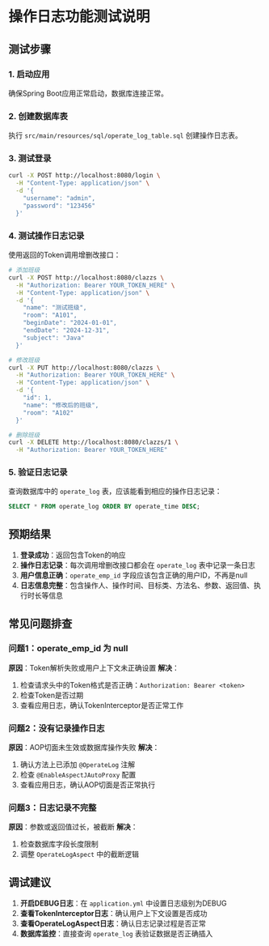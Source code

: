 # 操作日志功能测试说明

## 测试步骤

### 1. 启动应用
确保Spring Boot应用正常启动，数据库连接正常。

### 2. 创建数据库表
执行 `src/main/resources/sql/operate_log_table.sql` 创建操作日志表。

### 3. 测试登录
```bash
curl -X POST http://localhost:8080/login \
  -H "Content-Type: application/json" \
  -d '{
    "username": "admin",
    "password": "123456"
  }'
```

### 4. 测试操作日志记录
使用返回的Token调用增删改接口：

```bash
# 添加班级
curl -X POST http://localhost:8080/clazzs \
  -H "Authorization: Bearer YOUR_TOKEN_HERE" \
  -H "Content-Type: application/json" \
  -d '{
    "name": "测试班级",
    "room": "A101",
    "beginDate": "2024-01-01",
    "endDate": "2024-12-31",
    "subject": "Java"
  }'

# 修改班级
curl -X PUT http://localhost:8080/clazzs \
  -H "Authorization: Bearer YOUR_TOKEN_HERE" \
  -H "Content-Type: application/json" \
  -d '{
    "id": 1,
    "name": "修改后的班级",
    "room": "A102"
  }'

# 删除班级
curl -X DELETE http://localhost:8080/clazzs/1 \
  -H "Authorization: Bearer YOUR_TOKEN_HERE"
```

### 5. 验证日志记录
查询数据库中的 `operate_log` 表，应该能看到相应的操作日志记录：

```sql
SELECT * FROM operate_log ORDER BY operate_time DESC;
```

## 预期结果

1. **登录成功**：返回包含Token的响应
2. **操作日志记录**：每次调用增删改接口都会在 `operate_log` 表中记录一条日志
3. **用户信息正确**：`operate_emp_id` 字段应该包含正确的用户ID，不再是null
4. **日志信息完整**：包含操作人、操作时间、目标类、方法名、参数、返回值、执行时长等信息

## 常见问题排查

### 问题1：operate_emp_id 为 null
**原因**：Token解析失败或用户上下文未正确设置
**解决**：
1. 检查请求头中的Token格式是否正确：`Authorization: Bearer <token>`
2. 检查Token是否过期
3. 查看应用日志，确认TokenInterceptor是否正常工作

### 问题2：没有记录操作日志
**原因**：AOP切面未生效或数据库操作失败
**解决**：
1. 确认方法上已添加 `@OperateLog` 注解
2. 检查 `@EnableAspectJAutoProxy` 配置
3. 查看应用日志，确认AOP切面是否正常执行

### 问题3：日志记录不完整
**原因**：参数或返回值过长，被截断
**解决**：
1. 检查数据库字段长度限制
2. 调整 `OperateLogAspect` 中的截断逻辑

## 调试建议

1. **开启DEBUG日志**：在 `application.yml` 中设置日志级别为DEBUG
2. **查看TokenInterceptor日志**：确认用户上下文设置是否成功
3. **查看OperateLogAspect日志**：确认日志记录过程是否正常
4. **数据库监控**：直接查询 `operate_log` 表验证数据是否正确插入 